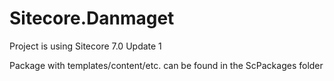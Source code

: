Sitecore.Danmaget
=================

Project is using Sitecore 7.0 Update 1

Package with templates/content/etc. can be found in the ScPackages folder